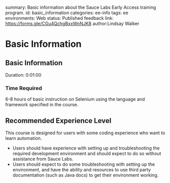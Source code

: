 <!-- Copy this file into tools/site/coursenameFolder & start editing -->

summary: Basic information about the Sauce Labs Early Access training program.
id: basic_information
categories: ee-info
tags: ee  
environments: Web
status: Published
feedback link: https://forms.gle/CGu4QchgBxxWnNJK8
author:Lindsay Walker
<!-- ------------------------ -->
#  Basic Information

<!-- ------------------------ -->
## Basic Information
Duration: 0:01:00

### Time Required
6-8 hours of basic instruction on Selenium using the language and framework specified in the course.

## Recommended Experience Level

This course is designed for users with some coding experience who want to learn automation.
* Users should have experience with setting up and troubleshooting the required development environment and should expect to do so without assistance from Sauce Labs.
* Users should expect to do some troubleshooting with setting up the environment, and have the ability and resources to use third party documentation (such as Java docs) to get their environment working.
